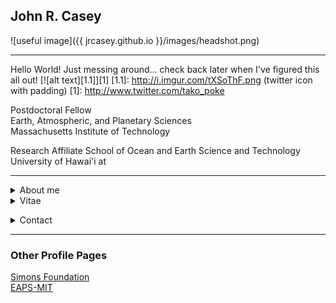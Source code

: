 
## John R. Casey

![useful image]({{ jrcasey.github.io }}/images/headshot.png)
 - - - 
Hello World! Just messing around... check back later when I've figured this all out!
[![alt text][1.1]][1]
[1.1]: http://i.imgur.com/tXSoThF.png (twitter icon with padding)
[1]: http://www.twitter.com/tako_poke

Postdoctoral Fellow  
Earth, Atmospheric, and Planetary Sciences  
Massachusetts Institute of Technology  

Research Affiliate
School of Ocean and Earth Science and Technology
University of Hawai'i at 

 - - -
<details><summary>About me</summary>
<p>

+ Research Interests
    + Microbial oceanography
    + Biothermodynamics
+ Non-research Interests

</p>
</details>

<details><summary>Vitae</summary>

[CV](./docs/CV_20190604.pdf)
</details>
<p>
<details><summary>Contact</summary>

jrcasey at hawaii.edu  
jrcasey at mit.edu  
[Twitter](https://twitter.com/tako_poke)

</p>
</details>

 - - -
 
### Other Profile Pages  
[Simons Foundation](https://www.simonsfoundation.org/team/john-casey/)  
[EAPS-MIT](http://paocweb.mit.edu/people/jrcasey)  

